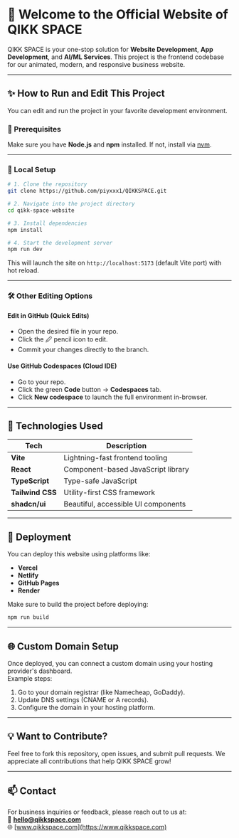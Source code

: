 # 🚀 Welcome to the Official Website of **QIKK SPACE**

QIKK SPACE is your one-stop solution for **Website Development**, **App Development**, and **AI/ML Services**. This project is the frontend codebase for our animated, modern, and responsive business website.

---

## ✨ How to Run and Edit This Project

You can edit and run the project in your favorite development environment.

### 🧠 Prerequisites

Make sure you have **Node.js** and **npm** installed. If not, install via [nvm](https://github.com/nvm-sh/nvm#installing-and-updating).

---

### 🔧 Local Setup

```bash
# 1. Clone the repository
git clone https://github.com/piyxxx1/QIKKSPACE.git

# 2. Navigate into the project directory
cd qikk-space-website

# 3. Install dependencies
npm install

# 4. Start the development server
npm run dev
```

This will launch the site on `http://localhost:5173` (default Vite port) with hot reload.

---

### 🛠️ Other Editing Options

#### Edit in GitHub (Quick Edits)

- Open the desired file in your repo.
- Click the 🖉 pencil icon to edit.
- Commit your changes directly to the branch.

#### Use GitHub Codespaces (Cloud IDE)

- Go to your repo.
- Click the green **Code** button → **Codespaces** tab.
- Click **New codespace** to launch the full environment in-browser.

---

## 🧰 Technologies Used

| Tech           | Description                          |
|----------------|--------------------------------------|
| **Vite**       | Lightning-fast frontend tooling      |
| **React**      | Component-based JavaScript library   |
| **TypeScript** | Type-safe JavaScript                 |
| **Tailwind CSS** | Utility-first CSS framework        |
| **shadcn/ui**  | Beautiful, accessible UI components  |

---

## 🚀 Deployment

You can deploy this website using platforms like:

- **Vercel**
- **Netlify**
- **GitHub Pages**
- **Render**

Make sure to build the project before deploying:

```bash
npm run build
```

---

## 🌐 Custom Domain Setup

Once deployed, you can connect a custom domain using your hosting provider's dashboard.  
Example steps:

1. Go to your domain registrar (like Namecheap, GoDaddy).
2. Update DNS settings (CNAME or A records).
3. Configure the domain in your hosting platform.

---

## 💡 Want to Contribute?

Feel free to fork this repository, open issues, and submit pull requests. We appreciate all contributions that help QIKK SPACE grow!

---

## 📫 Contact

For business inquiries or feedback, please reach out to us at:  
📧 **hello@qikkspace.com**  
🌐 [www.qikkspace.com](https://www.qikkspace.com)
